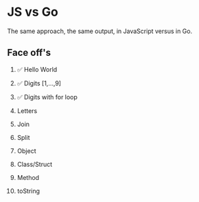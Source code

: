 # JS vs Go
The same approach, the same output, in JavaScript versus in Go.

## Face off's
1. ✅ Hello World
2. ✅ Digits [1,...,9]
3. ✅ Digits with for loop
4. Letters
5. Join
6. Split

7. Object
8. Class/Struct
9. Method
10. toString
